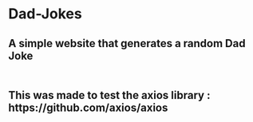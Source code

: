 # Dad-Jokes
<h2>A simple website that generates a random Dad Joke<h2><br>
This was made to test the axios library : https://github.com/axios/axios <br> 
